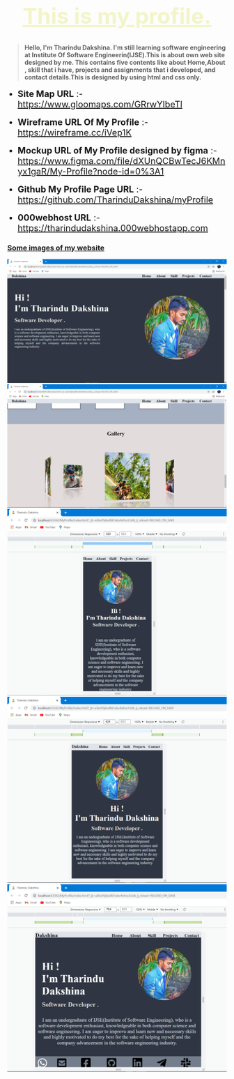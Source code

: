 <h1 style="text-align: center; font-size: 50px; color: #f2f5c8"><u>This is my profile.</u></h1>

> #### Hello, I'm Tharindu Dakshina. I'm still learning software engineering at Institute Of Software Engineerin(IJSE).This is about own web site designed by me. This contains five contents like about Home,About , skill that i have, projects and assignments that i developed, and contact details.This is designed by using html and css only.

<ul>
<li style="font-size: 20px"><b>Site Map URL</b> :- <a href="https://www.gloomaps.com/GRrwYlbeTl" target="_blank">https://www.gloomaps.com/GRrwYlbeTl </a></li>
<br>
<li style="font-size: 20px"><b>Wireframe URL Of My Profile</b> :- <a href="https://wireframe.cc/iVep1K" target="_blank">https://wireframe.cc/iVep1K</a></li>
<br>
<li style="font-size: 20px"><b>Mockup URL of My Profile designed by figma</b> :- <a href="https://www.figma.com/file/dXUnQCBwTecJ6KMnyx1gaR/My-Profile?node-id=0%3A1" target="_blank">https://www.figma.com/file/dXUnQCBwTecJ6KMnyx1gaR/My-Profile?node-id=0%3A1</a></li>
<br>
<li style="font-size: 20px"><b>Github My Profile Page URL</b> :- <a href="https://github.com/TharinduDakshina/myProfile" target="_blank">https://github.com/TharinduDakshina/myProfile</a></li>
<br>
<li style="font-size: 20px"><b>000webhost URL</b> :- <a href="https://tharindudakshina.000webhostapp.com" target="_blank">https://tharindudakshina.000webhostapp.com</a></li>
</ul>

<h3><u><b>Some images of my website</b></u></h3>

![image of MyProfile](assets/images/readme/img1.png) 
<br>
![image of MyProfile](assets/images/readme/img2.png)
<br>
![image of MyProfile](assets/images/readme/img3.png)
<br>
![image of MyProfile](assets/images/readme/img4.png)
<br>
![image of MyProfile](assets/images/readme/img5.png)
<br>
